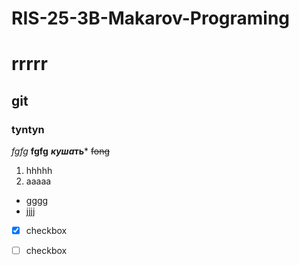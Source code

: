 # RIS-25-3B-Makarov-Programing
# rrrrr
## git ##
### tyntyn
*fgfg*
 **fgfg** 
 ***куша*ть***
~~fong~~
1. hhhhh
2. aaaaa
* gggg
* jjjj
- [x] checkbox
- [ ] checkbox
  
